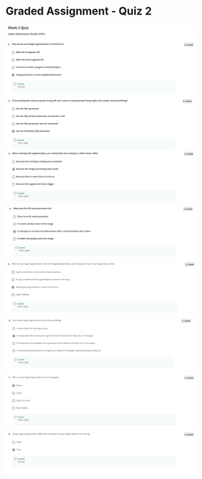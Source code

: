 # Graded Assignment - Quiz 2

<img src="../img/week2-quiz/1.PNG" alt="week-2-quiz">

<img src="../img/week2-quiz/2.PNG" alt="week-2-quiz">

<img src="../img/week2-quiz/3.PNG" alt="week-2-quiz">

<img src="../img/week2-quiz/4.PNG" alt="week-2-quiz">

<img src="../img/week2-quiz/5.PNG" alt="week-2-quiz">

<img src="../img/week2-quiz/6.PNG" alt="week-2-quiz">

<img src="../img/week2-quiz/7.PNG" alt="week-2-quiz">

<img src="../img/week2-quiz/8.PNG" alt="week-2-quiz">
